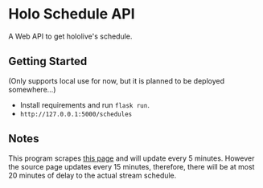# Holo Schedule API
A Web API to get hololive's schedule.

## Getting Started
(Only supports local use for now, but it is planned to be deployed somewhere...)
- Install requirements and run `flask run`.
- `http://127.0.0.1:5000/schedules`

## Notes
This program scrapes [this page](https://schedule.hololive.tv/lives/hololive) and will update every 5 minutes. However the source page updates every 15 minutes, therefore, there will be at most 20 minutes of delay to the actual stream schedule.